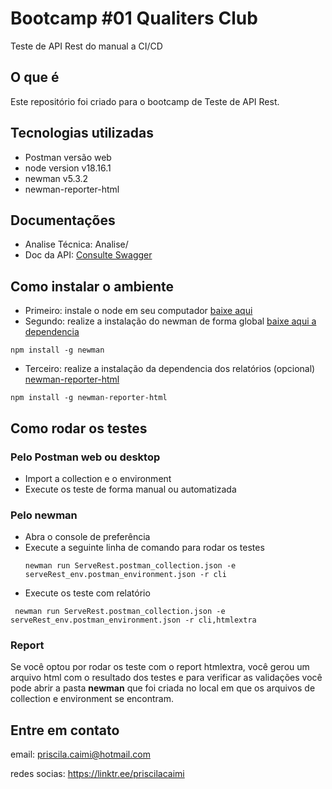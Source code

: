 # Bootcamp #01 Qualiters Club 
Teste de API Rest do manual a CI/CD 


## O que é 
Este repositório foi criado para o bootcamp de Teste de API Rest. 

## Tecnologias utilizadas
- Postman versão web
- node version v18.16.1
- newman v5.3.2
- newman-reporter-html

## Documentações 

- Analise Técnica: Analise/
- Doc da API: [Consulte Swagger](https://serverest.dev/#/)

## Como instalar o ambiente

- Primeiro: instale o node em seu computador [baixe aqui](https://nodejs.org/en/download)
- Segundo: realize a instalação do newman de forma global [baixe aqui a dependencia](https://www.npmjs.com/package/newman)
```
npm install -g newman
```
- Terceiro: realize a instalação da dependencia dos relatórios (opcional) [newman-reporter-html
](https://www.npmjs.com/package/newman-reporter-html)
```
npm install -g newman-reporter-html
```

## Como rodar os testes 

### Pelo Postman web ou desktop
- Import a collection e o environment
- Execute os teste de forma manual ou automatizada

### Pelo newman

- Abra o console de preferência
- Execute a seguinte linha de comando para rodar os testes
  ```
  newman run ServeRest.postman_collection.json -e serveRest_env.postman_environment.json -r cli
  ```
- Execute os teste com relatório
 ```
  newman run ServeRest.postman_collection.json -e serveRest_env.postman_environment.json -r cli,htmlextra
  ```

### Report 

Se você optou por rodar os teste com o report htmlextra, você gerou um arquivo html com o resultado dos testes e para verificar as validações você pode abrir a pasta **newman** que foi criada no local em que os arquivos de collection e environment se encontram. 

## Entre em contato 

email: priscila.caimi@hotmail.com

redes socias: https://linktr.ee/priscilacaimi 
